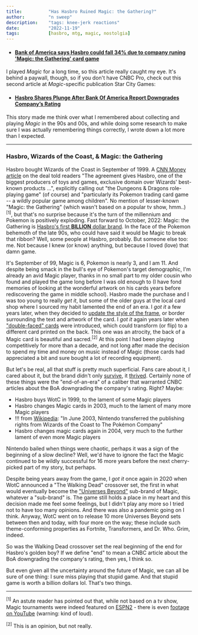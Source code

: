 ```yaml
---
title:          "Has Hasbro Ruined Magic: the Gathering?"
author:         "n sweep"
description:    "tags: knee-jerk reactions"
date:           "2022-11-19"
tags:           [hasbro, mtg, magic, nostolgia]
---
```


- #### [Bank of America says Hasbro could fall 34% due to company runing 'Magic: the Gathering' card game](https://www.cnbc.com/2022/11/14/bank-of-america-says-hasbro-could-fall-34percent-as-company-kills-magic-the-gathering-card-game.html)

I played *Magic* for a long time, so this article really caught my eye. It's
behind a paywall, though, so if you don't have CNBC Pro, check out this second
article at *Magic*-specific publication Star City Games:

- #### [Hasbro Shares Plunge After Bank Of America Report Downgrades Company’s Rating](https://articles.starcitygames.com/magic-the-gathering/hasbro-shares-plunge-after-bank-of-america-report-downgrades-companys-rating/)

This story made me think over what I remembered about collecting and playing
*Magic* in the 90s and 00s, and while doing some research to make sure I was
actually remembering things correctly, I wrote down a lot more than I expected.

---

### Hasbro, Wizards of the Coast, & Magic: the Gathering

Hasbro bought Wizards of the Coast in September of 1999. A [CNN Money
article](https://money.cnn.com/1999/09/09/deals/hasbro/) on the deal told
readers "The agreement gives Hasbro, one of the biggest producers of toys and
games, exclusive domain over Wizards' best-known products ...", explicitly
calling out "the Dungeons & Dragons role-playing game" (of course) and
"particularly its Pokemon trading card game -- a wildly popular game among
children". No mention of lesser-known "Magic: the Gathering" (which wasn't
based on a popular tv show, hmm..)<sup>[1]</sup>, but that's no surprise
because it's the turn of the millennium and Pokemon is positively exploding.
Fast forward to October, 2022: Magic: the Gathering is [Hasbro's first
**BILLION** dollar
brand](https://articles.starcitygames.com/magic-the-gathering/magic-the-gathering-becomes-hasbros-first-1-billion-brand/).
In the face of the Pokemon behemoth of the late 90s, who could have said it
would be Magic to break that ribbon? Well, some people at Hasbro, probably. But
someone else too: me. Not because I knew (or know) anything, but because I
loved (love) that damn game.

It's September of 99, Magic is 6, Pokemon is nearly 3, and I am 11. And despite
being smack in the bull's eye of Pokemon's target demographic, I'm already an
avid Magic player, thanks in no small part to my older cousin who found and
played the game long before I was old enough to (I have fond memories of
looking at the wonderful artwork on his cards years before rediscovering the
game in middle school). Hasbro made the purchase and I was too young to really
*get it*, but some of the older guys at the local card shop where I sourced my
habit lamented the end of an era. I *got it* a few years later, when they
decided to [update the style of the
frame](https://mtg.fandom.com/wiki/Eighth_Edition#Card_frame), or border
surrounding the text and artwork of the card. I *got it* again years later when
["double-faced" cards](https://mtg.fandom.com/wiki/Double-faced_card) were
introduced, which could transform (or flip) to a different card printed on the
back. This one was an atrocity, the back of a Magic card is beautiful and
sacred.<sup>[2]</sup> At this point I had been playing competitively for more
than a decade, and not long after made the decision to spend my time and money
on music instead of Magic (those cards had appreciated a bit and sure bought a
lot of recording equipment).

But let's be real, all that stuff is pretty much superficial. Fans care about
it, I cared about it, but the brand didn't only
[survive](https://www.forbes.com/sites/joeparlock/2021/02/09/magic-the-gathering-had-its-best-financial-year-ever-in-2020/?sh=33db86381f0a),
it [thrived](https://www.thegamer.com/2021-magic-the-gathering-best-year/).
Certainly none of these things were the "end-of-an-era" of a caliber that
warranted CNBC articles about the BoA downgrading the company's rating. Right?
Maybe:

- Hasbro buys WotC in 1999, to the lament of some Magic players
- Hasbro changes Magic cards in 2003, much to the lament of many more Magic
  players
- !!! from
  [Wikipedia](https://en.wikipedia.org/wiki/Pok%C3%A9mon_Trading_Card_Game):
  "In June 2003, Nintendo transferred the publishing rights from Wizards of the
  Coast to The Pokémon Company"
- Hasbro changes magic cards again in 2004, very much to the further lament of
  even more Magic players

Nintendo bailed when things were chaotic, perhaps it was a sign of the
beginning of a slow decline? Well, we'd have to ignore the fact the Magic
continued to be wildly successful for 16 more years before the next
cherry-picked part of my story, but perhaps.

Despite being years away from the game, I *got it* once again in 2020 when WotC
announced a "The Walking Dead" crossover set, the first in what would
eventually become the ["Universes
Beyond"](https://mtg.fandom.com/wiki/Universes_Beyond) sub-brand of Magic,
whatever a "sub-brand" is. The game still holds a place in my heart and this
decision made me feel some feelings, but I didn't play any more so I tried not
to have too many opinions. And there was also a pandemic going on I think.
Anyway, WotC went on to release 10 more Universes Beyond sets between then and
today, with four more on the way; these include such theme-conforming
properties as Fortnite, Transformers, and Dr. Who. Grim, indeed.

So was the Walking Dead crossover set the real beginning of the end for
Hasbro's golden boy? If we define "end" to mean a CNBC article about the BoA
downgrading the company's rating, then yes, I think so.

But even given all the uncertainty around the future of Magic, we can all be
sure of one thing: I sure miss playing that stupid game. And that stupid game
is worth a billion dollars lol. That's two things.

---

<sup>[1]</sup> An astute reader has pointed out that, while not based on a tv
show, Magic tournaments were indeed featured on
[ESPN2](https://mtg.fandom.com/wiki/ESPN) - there is even [footage on
YouTube](https://www.youtube.com/watch?v=DQuXalg4PKs) (warning: kind of loud).

<sup>[2]</sup> This is an opinion, but not really.

